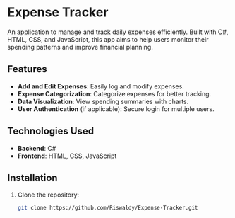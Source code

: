 # Expense Tracker

An application to manage and track daily expenses efficiently. Built with C#, HTML, CSS, and JavaScript, this app aims to help users monitor their spending patterns and improve financial planning.

## Features

- **Add and Edit Expenses**: Easily log and modify expenses.
- **Expense Categorization**: Categorize expenses for better tracking.
- **Data Visualization**: View spending summaries with charts.
- **User Authentication** (if applicable): Secure login for multiple users.

## Technologies Used

- **Backend**: C#
- **Frontend**: HTML, CSS, JavaScript

## Installation

1. Clone the repository:
   ```bash
   git clone https://github.com/Riswaldy/Expense-Tracker.git
